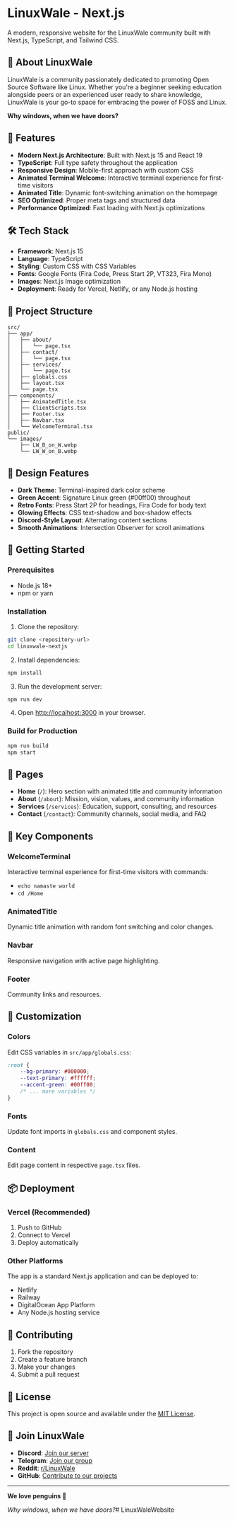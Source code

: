 # LinuxWale - Next.js

A modern, responsive website for the LinuxWale community built with Next.js, TypeScript, and Tailwind CSS.

## 🐧 About LinuxWale

LinuxWale is a community passionately dedicated to promoting Open Source Software like Linux. Whether you're a beginner seeking education alongside peers or an experienced user ready to share knowledge, LinuxWale is your go-to space for embracing the power of FOSS and Linux.

**Why windows, when we have doors?**

## 🚀 Features

- **Modern Next.js Architecture**: Built with Next.js 15 and React 19
- **TypeScript**: Full type safety throughout the application
- **Responsive Design**: Mobile-first approach with custom CSS
- **Animated Terminal Welcome**: Interactive terminal experience for first-time visitors
- **Animated Title**: Dynamic font-switching animation on the homepage
- **SEO Optimized**: Proper meta tags and structured data
- **Performance Optimized**: Fast loading with Next.js optimizations

## 🛠️ Tech Stack

- **Framework**: Next.js 15
- **Language**: TypeScript
- **Styling**: Custom CSS with CSS Variables
- **Fonts**: Google Fonts (Fira Code, Press Start 2P, VT323, Fira Mono)
- **Images**: Next.js Image optimization
- **Deployment**: Ready for Vercel, Netlify, or any Node.js hosting

## 📁 Project Structure

```
src/
├── app/
│   ├── about/
│   │   └── page.tsx
│   ├── contact/
│   │   └── page.tsx
│   ├── services/
│   │   └── page.tsx
│   ├── globals.css
│   ├── layout.tsx
│   └── page.tsx
├── components/
│   ├── AnimatedTitle.tsx
│   ├── ClientScripts.tsx
│   ├── Footer.tsx
│   ├── Navbar.tsx
│   └── WelcomeTerminal.tsx
public/
└── images/
    ├── LW_B_on_W.webp
    └── LW_W_on_B.webp
```

## 🎨 Design Features

- **Dark Theme**: Terminal-inspired dark color scheme
- **Green Accent**: Signature Linux green (#00ff00) throughout
- **Retro Fonts**: Press Start 2P for headings, Fira Code for body text
- **Glowing Effects**: CSS text-shadow and box-shadow effects
- **Discord-Style Layout**: Alternating content sections
- **Smooth Animations**: Intersection Observer for scroll animations

## 🚀 Getting Started

### Prerequisites

- Node.js 18+ 
- npm or yarn

### Installation

1. Clone the repository:
```bash
git clone <repository-url>
cd linuxwale-nextjs
```

2. Install dependencies:
```bash
npm install
```

3. Run the development server:
```bash
npm run dev
```

4. Open [http://localhost:3000](http://localhost:3000) in your browser.

### Build for Production

```bash
npm run build
npm start
```

## 📱 Pages

- **Home** (`/`): Hero section with animated title and community information
- **About** (`/about`): Mission, vision, values, and community information
- **Services** (`/services`): Education, support, consulting, and resources
- **Contact** (`/contact`): Community channels, social media, and FAQ

## 🎯 Key Components

### WelcomeTerminal
Interactive terminal experience for first-time visitors with commands:
- `echo namaste world`
- `cd /Home`

### AnimatedTitle
Dynamic title animation with random font switching and color changes.

### Navbar
Responsive navigation with active page highlighting.

### Footer
Community links and resources.

## 🎨 Customization

### Colors
Edit CSS variables in `src/app/globals.css`:
```css
:root {
    --bg-primary: #000000;
    --text-primary: #ffffff;
    --accent-green: #00ff00;
    /* ... more variables */
}
```

### Fonts
Update font imports in `globals.css` and component styles.

### Content
Edit page content in respective `page.tsx` files.

## 📦 Deployment

### Vercel (Recommended)
1. Push to GitHub
2. Connect to Vercel
3. Deploy automatically

### Other Platforms
The app is a standard Next.js application and can be deployed to:
- Netlify
- Railway
- DigitalOcean App Platform
- Any Node.js hosting service

## 🤝 Contributing

1. Fork the repository
2. Create a feature branch
3. Make your changes
4. Submit a pull request

## 📄 License

This project is open source and available under the [MIT License](LICENSE).

## 🐧 Join LinuxWale

- **Discord**: [Join our server](#)
- **Telegram**: [Join our group](#)
- **Reddit**: [r/LinuxWale](#)
- **GitHub**: [Contribute to our projects](#)

---

**We love penguins 🐧**

*Why windows, when we have doors?*# LinuxWaleWebsite
